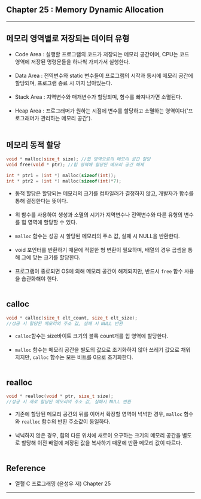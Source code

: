 Chapter 25 : Memory Dynamic Allocation
--------------------------------------

---

메모리 영역별로 저장되는 데이터 유형
------------------------------------

-	Code Area : 실행할 프로그램의 코드가 저장되는 메모리 공간이며, CPU는 코드 영역에 저장된 명령문들을 하나씩 가져가서 실행한다.<br><br>
-	Data Area : 전역변수와 static 변수들이 프로그램의 시작과 동시에 메모리 공간에 할당되며, 프로그램 종료 시 까지 남아있는다.<br><br>
-	Stack Area : 지역변수와 매개변수가 할당되며, 함수를 빠져나가면 소멸된다.<br><br>
-	Heap Area : 프로그래머가 원하는 시점에 변수를 할당하고 소멸하는 영역이다('프로그래머가 관리하는 메모리 공간').<br><br>

메모리 동적 할당
----------------

```c
void * malloc(size_t size); //힙 영역으로의 메모리 공간 할당
void free(void * ptr); //힙 영역에 할당된 메모리 공간 해제

int * ptr1 = (int *) malloc(sizeof(int));
int * ptr2 = (int *) malloc(sizeof(int)*7);
```

-	동적 할당은 할당되는 메모리의 크기를 컴파일러가 결정하지 않고, 개발자가 함수를 통해 결정한다는 뜻이다.<br><br>
-	위 함수를 사용하여 생성과 소멸의 시기가 지역변수나 전역변수와 다른 유형의 변수를 힙 영역에 할당할 수 있다.<br><br>
-	`malloc` 함수는 성공 시 할당된 메모리의 주소 값, 실패 시 NULL을 반환한다.<br><br>
-	void 포인터를 반환하기 때문에 적절한 형 변환이 필요하며, 배열의 경우 곱셈을 통해 그에 맞는 크기를 할당한다.<br><br>
-	프로그램이 종료되면 OS에 의해 메모리 공간이 해제되지만, 반드시 `free` 함수 사용을 습관화해야 한다.<br><br>

calloc
------

```c
void * calloc(size_t elt_count, size_t elt_size);
//성공 시 할당된 메모리의 주소 값, 실패 시 NULL 반환
```

-	`calloc`함수는 size바이트 크기의 블록 count개를 힙 영역에 할당한다.<br><br>
-	`malloc` 함수는 메모리 공간을 별도의 값으로 초기화하지 않아 쓰레기 값으로 채워지지만, `calloc` 함수는 모든 비트를 0으로 초기화한다.<br><br>

realloc
-------

```c
void * realloc(void * ptr, size_t size);
//성공 시 새로 할당된 메모리의 주소 값, 실패시 NULL 반환
```

-	기존에 할당된 메모리 공간의 뒤를 이어서 확장할 영역이 넉넉한 경우, `malloc` 함수와 `realloc` 함수의 반환 주소값이 동일하다.<br><br>
-	넉넉하지 않은 경우, 힙의 다른 위치에 새로이 요구하는 크기의 메모리 공간을 별도로 할당해 이전 배열에 저장된 값을 복사하기 때문에 반환 메모리 값이 다르다.<br><br>

Reference
---------

-	열혈 C 프로그래밍 (윤성우 저) Chapter 25

---
